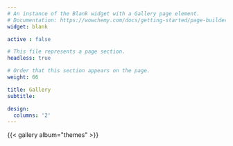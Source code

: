 ```yaml
---
# An instance of the Blank widget with a Gallery page element.
# Documentation: https://wowchemy.com/docs/getting-started/page-builder/
widget: blank

active : false

# This file represents a page section.
headless: true

# Order that this section appears on the page.
weight: 66

title: Gallery
subtitle:

design:
  columns: '2'
---
```


{{< gallery album="themes" >}}
